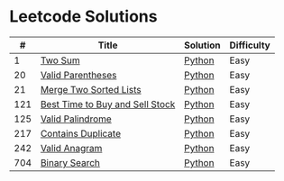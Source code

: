 # Leetcode Solutions

| #   | Title                                                                                             | Solution                                                  | Difficulty |
| --- | ------------------------------------------------------------------------------------------------- | --------------------------------------------------------- | ---------- |
| 1   | [Two Sum](https://leetcode.com/problems/two-sum/)                                                 | [Python](./Python/1-two-sum.py)                           | Easy       |
| 20  | [Valid Parentheses](https://leetcode.com/problems/valid-parentheses/)                             | [Python](./Python/20-valid-parentheses.py)                | Easy       |
| 21  | [Merge Two Sorted Lists](https://leetcode.com/problems/merge-two-sorted-lists/)                   | [Python](./Python/21-merge-two-sorted-lists.py)           | Easy       |
| 121 | [Best Time to Buy and Sell Stock](https://leetcode.com/problems/best-time-to-buy-and-sell-stock/) | [Python](./Python/121-best-time-to-buy-and-sell-stock.py) | Easy       |
| 125 | [Valid Palindrome](https://leetcode.com/problems/valid-palindrome/)                               | [Python](./Python/125-valid-palindrome.py)                | Easy       |
| 217 | [Contains Duplicate](https://leetcode.com/problems/contains-duplicate/)                           | [Python](./Python/217-contains-duplicate.py)              | Easy       |
| 242 | [Valid Anagram](https://leetcode.com/problems/valid-anagram/)                                     | [Python](./Python/242-valid-anagram.py)                   | Easy       |
| 704 | [Binary Search](https://leetcode.com/problems/binary-search/description/)                         | [Python](./Python/704-binary-search.py)                   | Easy       |
